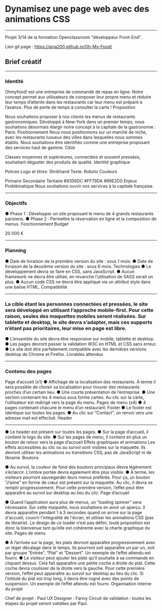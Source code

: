 # Dynamisez une page web avec des animations CSS
***

Projet 3/14 de la formation Openclassroom "développeur Front-End".

Lien git page :
https://aina200.github.io/Oh-My-Food/



## Brief créatif
***
### Identité


Ohmyfood! est une entreprise de commande de repas en ligne. Notre concept permet aux utilisateurs de composer leur propre menu et réduire leur temps d’attente dans les restaurants car leur menu est préparé à l’avance. Plus de perte de temps à consulter la carte !
Proposition

Nous souhaitons proposer à nos clients les menus de restaurants gastronomiques. Développé à New-York dans un premier temps, nous souhaitons désormais élargir notre concept à la capitale de la gastronomie : Paris. Positionnement Nous nous positionnons sur un marché de niche, avec les restaurants luxueux des villes dans lesquelles nous sommes établis. Nous souhaitons être identifiés comme une entreprise proposant des services haut de gamme.
Cible

Classes moyennes et supérieures, connectées et souvent pressées, souhaitant déguster des produits de qualité.
Identité graphique

Polices Logo et titres: Shrikhand Texte: Roboto
Couleurs

Primaire Secondaire Tertiaire
#9356DC #FF79DA #99E2D0
Enjeux Problématique
Nous souhaitons ouvrir nos services à la capitale française.

***

### Objectifs

● Phase 1 : Développer un site proposant le menu de 4 grands restaurants parisiens.
● Phase 2 : Permettre la réservation en ligne et la composition de menus. Fonctionnement
Budget

20 000 €
***
### Planning

● Date de livraison de la première version du site : sous 1 mois.
● Date de livraison de la deuxième version du site : sous 6 mois.
Technologies
● Le développement devra se faire en CSS, sans JavaScript.
● Aucun framework ne devra être utilisé, en revanche l’utilisation de SASS serait un plus.
● Aucun code CSS ne devra être appliqué via un attribut style dans une balise HTML.
Compatibilité
***

### La cible étant les personnes connectées et pressées, le site sera développé en utilisant l’approche mobile-first. Pour cette raison, seules des maquettes mobiles seront réalisées. Sur tablette et desktop, le site devra s’adapter, mais ces supports n’étant pas prioritaires, leur mise en page est libre.
● L’ensemble du site devra être responsive sur mobile, tablette et desktop.
● Les pages devront passer la validation W3C en HTML et CSS sans erreur.
● Le site doit être parfaitement compatible avec les dernières versions desktop de Chrome et Firefox.
Livrables attendus
***
### Contenu des pages
Page d’accueil
(x1)
● Affichage de la localisation des restaurants. À terme il sera possible de choisir sa localisation pour trouver des restaurants proches d’un certain lieu.
● Une courte présentation de l’entreprise.
● Une section contenant les 4 menus sous forme cartes. Au clic sur la carte, l’utilisateur est redirigé vers la page du menu.
Pages de menu
(x4)
● 4 pages contenant chacune le menu d’un restaurant. Footer
● Le footer est identique sur toutes les pages.
● Au clic sur “Contact”, un renvoi vers une adresse mail est effectué.
Header
***

● Le header est présent sur toutes les pages.
● Sur la page d’accueil, il contient le logo du site.
● Sur les pages de menu, il contient en plus un bouton de retour vers la page d’accueil Effets graphiques et animations
Les effets accessibles au clic ou au survol sont visibles sur la maquette. Ils devront utiliser les animations ou transitions CSS, pas de JavaScript ni de librairie.
Boutons

● Au survol, la couleur de fond des boutons principaux devra légèrement s’éclaircir. L’ombre portée devra également être plus visible.
● À terme, les visiteurs pourront sauvegarder leurs menus préférés. Pour ça, un bouton "J’aime" en forme de cœur est présent sur la maquette. Au clic, il devra se remplir progressivement. Pour cette première version, l’effet peut être apparaître au survol sur desktop au lieu du clic.
Page d’accueil

● Quand l’application aura plus de menus, un “loading spinner” sera nécessaire. Sur cette maquette, nous souhaitons en avoir un aperçu. Il devra apparaître pendant 1 à 3 secondes quand on arrive sur la page d'accueil, couvrir l'intégralité de l'écran, et utiliser les animations CSS (pas de librairie). Le design de ce loader n’est pas défini, toute proposition est donc la bienvenue tant qu’elle est cohérente avec la charte graphique du site.
Pages de menu

● À l’arrivée sur la page, les plats devront apparaître progressivement avec un léger décalage dans le temps. Ils pourront soit apparaître un par un, soit par groupe “Entrée”, “Plat” et “Dessert”. Un exemple de l’effet attendu est fourni.
● Le visiteur peut ajouter les plats qu'il souhaite à sa commande en cliquant dessus. Cela fait apparaître une petite coche à droite du plat. Cette coche devra coulisser de la droite vers la gauche. Pour cette première version, l’effet peut apparaître au survol sur desktop au lieu du clic. Si l’intitulé du plat est trop long, il devra être rogné avec des points de suspension. Un exemple de l’effet attendu est fourni.
Organisation interne du projet

Chef de projet : Paul
UX Designer : Fanny
Circuit de validation : toutes les étapes du projet seront validées par Paul.
